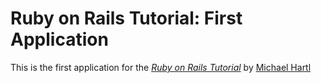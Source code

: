 # Ruby on Rails Tutorial: First Application

This is the first application for the [*Ruby on Rails Tutorial*](http://railstutorial.org)  by [Michael Hartl](http://google.com)